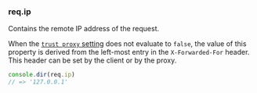 <h3 id='req.ip'>req.ip</h3>

Contains the remote IP address of the request.

When the [`trust proxy` setting](/4x/api.html#trust.proxy.options.table) does not evaluate to `false`,
the value of this property is derived from the left-most entry in the
`X-Forwarded-For` header. This header can be set by the client or by the proxy.

```js
console.dir(req.ip)
// => '127.0.0.1'
```
